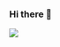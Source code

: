 ### Hi there 👋

![](https://media0.giphy.com/media/QXwtfadqo7wbfmT46H/giphy.gif?cid=ecf05e472h5ckzpxr23s4tcoc6rqavxjpp2z7pw9omje7sgj&ep=v1_gifs_search&rid=giphy.gif&ct=g )
<!--
**hsilv/hsilv** is a ✨ _special_ ✨ repository because its `README.md` (this file) appears on your GitHub profile.

Here are some ideas to get you started:

- 🔭 I’m currently working on ...
- 🌱 I’m currently learning ...
- 👯 I’m looking to collaborate on ...
- 🤔 I’m looking for help with ...
- 💬 Ask me about ...
- 📫 How to reach me: ...
- 😄 Pronouns: ...
- ⚡ Fun fact: ...
-->
